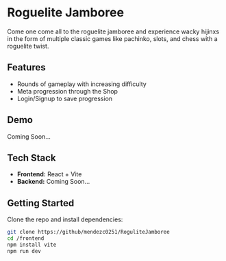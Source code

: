 # Roguelite Jamboree

Come one come all to the roguelite jamboree and experience wacky hijinxs in the form of multiple classic games like pachinko, slots, and chess with a roguelite twist.

## Features

- Rounds of gameplay with increasing difficulty
- Meta progression through the Shop
- Login/Signup to save progression

## Demo

Coming Soon...

## Tech Stack

- **Frontend:** React + Vite
- **Backend:** Coming Soon...

## Getting Started

Clone the repo and install dependencies:

```bash
git clone https://github/mendezc0251/RoguliteJamboree
cd /frontend
npm install vite
npm run dev
